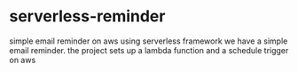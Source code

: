 # serverless-reminder
simple email reminder on aws
using serverless framework we have a simple email reminder.
the project sets up a lambda function and a schedule trigger on aws

    